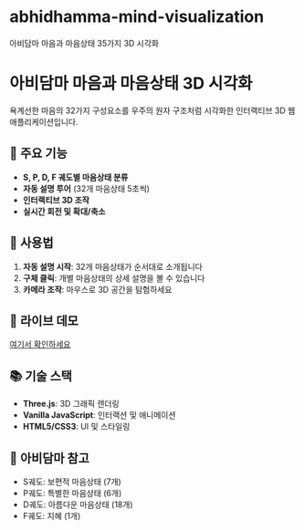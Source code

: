 # abhidhamma-mind-visualization
아비담마 마음과 마음상태 35가지 3D 시각화
# 아비담마 마음과 마음상태 3D 시각화

욕계선한 마음의 32가지 구성요소를 우주의 원자 구조처럼 시각화한 인터랙티브 3D 웹 애플리케이션입니다.

## 🌟 주요 기능

- **S, P, D, F 궤도별 마음상태 분류**
- **자동 설명 투어** (32개 마음상태 5초씩)
- **인터랙티브 3D 조작**
- **실시간 회전 및 확대/축소**

## 🎯 사용법

1. **자동 설명 시작**: 32개 마음상태가 순서대로 소개됩니다
2. **구체 클릭**: 개별 마음상태의 상세 설명을 볼 수 있습니다
3. **카메라 조작**: 마우스로 3D 공간을 탐험하세요

## 🔗 라이브 데모

[여기서 확인하세요](https://youncd.github.io/abhidhamma-mind-visualization.html/)

## 📚 기술 스택

- **Three.js**: 3D 그래픽 렌더링
- **Vanilla JavaScript**: 인터랙션 및 애니메이션
- **HTML5/CSS3**: UI 및 스타일링

## 📖 아비담마 참고

- S궤도: 보편적 마음상태 (7개)
- P궤도: 특별한 마음상태 (6개)  
- D궤도: 아름다운 마음상태 (18개)
- F궤도: 지혜 (1개)
